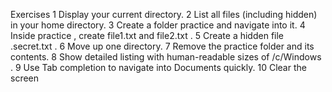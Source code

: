Exercises
1 Display your current directory.
2 List all files (including hidden) in your home directory.
3 Create a folder  practice  and navigate into it.
4 Inside  practice , create  file1.txt  and  file2.txt .
5 Create a hidden file  .secret.txt .
6 Move up one directory.
7 Remove the  practice  folder and its contents.
8 Show detailed listing with human-readable sizes of  /c/Windows .
9 Use Tab completion to navigate into  Documents  quickly.
10 Clear the screen